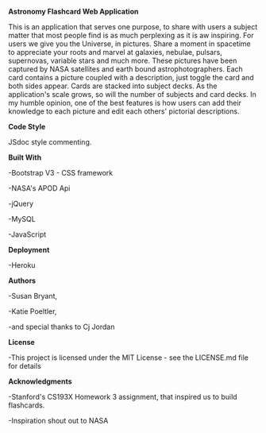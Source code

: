 **Astronomy Flashcard Web Application**

This is an application that serves one purpose, to share with users a subject matter that most people find is as much perplexing as it is aw inspiring. For users we give you the Universe, in pictures. Share a moment in spacetime to appreciate your roots and marvel at galaxies, nebulae, pulsars, supernovas, variable stars and much more. These pictures have been captured by NASA satellites and earth bound astrophotographers. Each card contains a picture coupled with a description, just toggle the card and both sides appear. Cards are stacked into subject decks. As the application's scale grows, so will the number of subjects and card decks. In my humble opinion, one of the best features is how users can add their knowledge to each picture and edit each others' pictorial descriptions. 


**Code Style**

JSdoc style commenting.


**Built With**

-Bootstrap V3 - CSS framework

-NASA's APOD Api 

-jQuery

-MySQL

-JavaScript

**Deployment**

-Heroku


**Authors**

-Susan Bryant,

-Katie Poeltler,

-and special thanks to Cj Jordan

**License**

-This project is licensed under the MIT License - see the LICENSE.md file for details

**Acknowledgments**

-Stanford's CS193X Homework 3 assignment, that inspired us to build flashcards. 

-Inspiration shout out to NASA


